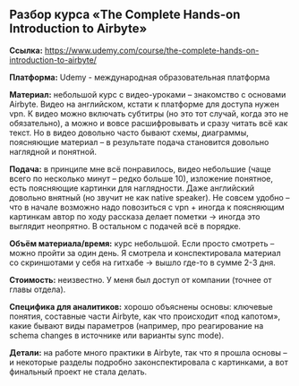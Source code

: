## Разбор курса «The Complete Hands-on Introduction to Airbyte»

**Ссылка:** https://www.udemy.com/course/the-complete-hands-on-introduction-to-airbyte/

**Платформа:** Udemy - международная образовательная платформа

**Материал:** небольшой курс с видео-уроками – знакомство с основами Airbyte. Видео на английском, кстати к платформе для доступа нужен vpn. К видео можно включать субтитры (но это тот случай, когда это не обязательно), а можно и вовсе расшифровывать и сразу читать всё как текст. Но в видео довольно часто бывают схемы, диаграммы, поясняющие материал – в результате подача становится довольно наглядной и понятной.

**Подача:** в принципе мне всё понравилось, видео небольшие (чаще всего по несколько минут – редко больше 10), изложение понятное, есть поясняющие картинки для наглядности. Даже английский довольно внятный (но звучит не как native speaker). Не совсем удобно – что в начале возможно надо повозиться с vpn + иногда к поясняющим картинкам автор по ходу рассказа делает пометки → иногда это выглядит неопрятно. В остальном с подачей всё в порядке.

**Объём материала/время:** курс небольшой. Если просто смотреть – можно пройти за один день. Я смотрела и конспектировала материал со скриншотами у себя на гитхабе → вышло где-то в сумме 2-3 дня.

**Стоимость:** неизвестно. У меня был доступ от компании (точнее от главы отдела).

**Специфика для аналитиков:** хорошо объяснены основы: ключевые понятия, составные части Airbyte, как что происходит «под капотом», какие бывают виды параметров (например, про реагирование на schema changes в источнике или варианты sync mode).

**Детали:** на работе много практики в Airbyte, так что я прошла основы – и некоторые разделы подробно законспектировала с картинками, а вот финальный проект не стала делать.

